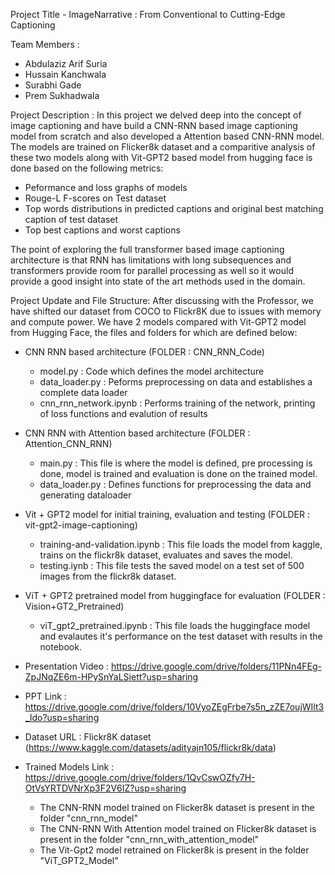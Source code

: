 Project Title - ImageNarrative : From Conventional to Cutting-Edge Captioning

Team Members :
- Abdulaziz Arif Suria
- Hussain Kanchwala
- Surabhi Gade
- Prem Sukhadwala

Project Description :
In this project we delved deep into the concept of image captioning and have build a CNN-RNN based image captioning model from scratch and also developed a Attention based CNN-RNN model. The models are trained on Flicker8k dataset and a comparitive analysis of these two models along with Vit-GPT2 based model from hugging face is done based on the following metrics:
- Peformance and loss graphs of models
- Rouge-L F-scores on Test dataset
- Top words distributions in predicted captions and original best matching caption of test dataset
- Top best captions and worst captions

The point of exploring the full transformer based image captioning architecture is that RNN has limitations with long subsequences and transformers provide room for parallel processing as well so it would provide a good insight into state of the art methods used in the domain.

Project Update and File Structure: 
After discussing with the Professor, we have shifted our dataset from COCO to Flickr8K due to issues with memory and compute power. We have 2 models compared with Vit-GPT2 model from Hugging Face, the files and folders for which are defined below:

- CNN RNN based architecture (FOLDER : CNN_RNN_Code)
    -   model.py : Code which defines the model architecture
    -   data_loader.py : Peforms preprocessing on data and establishes a complete data loader 
    -   cnn_rnn_network.ipynb : Performs training of the network, printing of loss functions and evalution of results

- CNN RNN with Attention based architecture (FOLDER : Attention_CNN_RNN)
    -   main.py : This file is where the model is defined, pre processing is done, model is trained and evaluation is done on the trained model.
    -   data_loader.py : Defines functions for preprocessing the data and generating dataloader
      
- Vit + GPT2 model for initial training, evaluation and testing (FOLDER : vit-gpt2-image-captioning)
    - training-and-validation.ipynb : This file loads the model from kaggle, trains on the flickr8k dataset, evaluates and saves the model.
    - testing.iynb : This file tests the saved model on a test set of 500 images from the flickr8k dataset.

- ViT + GPT2 pretrained model from huggingface for evaluation (FOLDER : Vision+GT2_Pretrained)
    - viT_gpt2_pretrained.ipynb : This file loads the huggingface model and evalautes it's performance on the test dataset with results in the notebook.




- Presentation Video : https://drive.google.com/drive/folders/11PNn4FEg-ZpJNqZE6m-HPySnYaLSiett?usp=sharing

- PPT Link : https://drive.google.com/drive/folders/10VyoZEgFrbe7s5n_zZE7oujWIlt3_Ido?usp=sharing

- Dataset URL : Flickr8K dataset (https://www.kaggle.com/datasets/adityajn105/flickr8k/data)

- Trained Models Link : https://drive.google.com/drive/folders/1QvCswOZfy7H-OtVsYRTDVNrXp3F2V6IZ?usp=sharing 
    - The CNN-RNN model trained on Flicker8k dataset is present in the folder "cnn_rnn_model" 
    - The CNN-RNN With Attention model trained on Flicker8k dataset is present in the folder "cnn_rnn_with_attention_model"
    - The Vit-Gpt2 model retrained on Flicker8k is present in the folder "ViT_GPT2_Model"